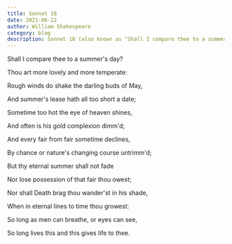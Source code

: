 ```yaml
---
title: Sonnet 18
date: 2021-06-22
author: William Shakespeare
category: blog
description: Sonnet 18 (also known as "Shall I compare thee to a summer day") is one of the best-known of the 154 sonnets written by English poet and playwright William Shakespeare.
---
```


Shall I compare thee to a summer's day?

Thou art more lovely and more temperate:

Rough winds do shake the darling buds of May,

And summer's lease hath all too short a date;

Sometime too hot the eye of heaven shines,

And often is his gold complexion dimm'd;

And every fair from fair sometime declines,

By chance or nature's changing course untrimm'd;

But thy eternal summer shall not fade

Nor lose possession of that fair thou owest;

Nor shall Death brag thou wander'st in his shade,

When in eternal lines to time thou growest:

⁠So long as men can breathe, or eyes can see,

⁠So long lives this and this gives life to thee.
